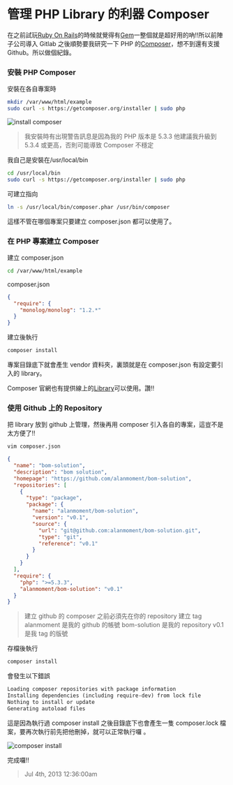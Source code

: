 # 管理 PHP Library 的利器 Composer

在之前試玩[Ruby On Rails](http://rubyonrails.org/)的時候就覺得有[Gem](http://rubygems.org/)一整個就是超好用的吶!!所以前陣子公司導入 Gitlab 之後順勢要我研究一下 PHP 的[Composer](http://getcomposer.org/)，想不到還有支援 Github。所以做個紀錄。

### 安裝 PHP Composer

安裝在各自專案時

```bash
mkdir /var/www/html/example
sudo curl -s https://getcomposer.org/installer | sudo php
```

![install composer](https://lh4.googleusercontent.com/-1d9vXwf_95M/Uchd7udmlMI/AAAAAAAAADY/w8qUK7xXyFY/w850-h263-no/composer-1.PNG)

> 我安裝時有出現警告訊息是因為我的 PHP 版本是 5.3.3 他建議我升級到 5.3.4 或更高，否則可能導致 Composer 不穩定

我自己是安裝在/usr/local/bin

```bash
cd /usr/local/bin
sudo curl -s https://getcomposer.org/installer | sudo php
```

可建立指向

```bash
ln -s /usr/local/bin/composer.phar /usr/bin/composer
```

這樣不管在哪個專案只要建立 composer.json 都可以使用了。

### 在 PHP 專案建立 Composer

建立 composer.json

```bash
cd /var/www/html/example
```

composer.json

```json
{
  "require": {
    "monolog/monolog": "1.2.*"
  }
}
```

建立後執行

```bash
composer install
```

專案目錄底下就會產生 vendor 資料夾，裏頭就是在 composer.json 有設定要引入的 library。

Composer 官網也有提供線上的[Library](https://packagist.org/)可以使用。讚!!

### 使用 Github 上的 Repository

把 library 放到 github 上管理，然後再用 composer 引入各自的專案，這豈不是太方便了!!

```bash
vim composer.json
```

```json
{
  "name": "bom-solution",
  "description": "bom solution",
  "homepage": "https://github.com/alanmoment/bom-solution",
  "repositories": [
    {
      "type": "package",
      "package": {
        "name": "alanmoment/bom-solution",
        "version": "v0.1",
        "source": {
          "url": "git@github.com:alanmoment/bom-solution.git",
          "type": "git",
          "reference": "v0.1"
        }
      }
    }
  ],
  "require": {
    "php": ">=5.3.3",
    "alanmoment/bom-solution": "v0.1"
  }
}
```

> 建立 github 的 composer 之前必須先在你的 repository 建立 tag
> alanmoment 是我的 github 的帳號
> bom-solution 是我的 repository
> v0.1 是我 tag 的版號

存檔後執行

```bash
composer install
```

會發生以下錯誤

```txt
Loading composer repositories with package information
Installing dependencies (including require-dev) from lock file
Nothing to install or update
Generating autoload files
```

這是因為執行過 composer install 之後目錄底下也會產生一隻 composer.lock 檔案，要再次執行前先把他刪掉，就可以正常執行囉
。

![composer install](https://lh5.googleusercontent.com/-2iiSaEx-0A8/Uchd7p8nS7I/AAAAAAAAADc/qlzt3gnb9tI/w645-h182-no/composer.PNG)

完成囉!!

> Jul 4th, 2013 12:36:00am
